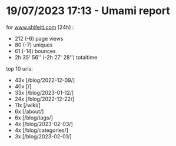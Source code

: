 # 19/07/2023 17:13 - Umami report
for www.shifeiti.com [24h] :

 - 212 (-6) page views
 - 80 (-7) uniques
 - 61 (-14) bounces
 - 2h 35' 56'' (-2h 27' 28'') totaltime


top 10 urls:
 - 43x [/blog/2022-12-09/]
 - 40x [/]
 - 33x [/blog/2023-01-12/]
 - 24x [/blog/2022-12-22/]
 - 11x [/wiki/]
 - 6x [/about/]
 - 6x [/blog/tags/]
 - 4x [/blog/2023-02-03/]
 - 4x [/blog/categories/]
 - 3x [/blog/2023-02-01/]


